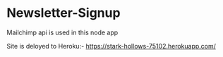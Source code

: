 # Newsletter-Signup

Mailchimp api is used in this node app

Site is deloyed to Heroku:- https://stark-hollows-75102.herokuapp.com/
